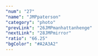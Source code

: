 ```yaml
---
"num": "27"
"name": "JMPpaterson"
"category": "photo"
"prevLink": "26JMPmanhattanhenge"
"nextLink": "28JMPmirror"
"ratio": "66.25"
"bgColor": "#A2A3A2"
---
```


